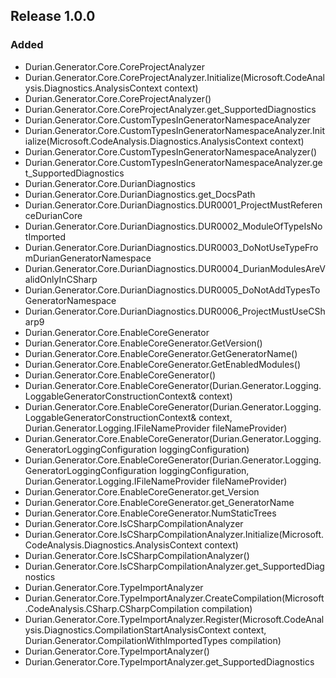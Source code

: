 ﻿## Release 1.0.0

### Added

 - Durian.Generator.Core.CoreProjectAnalyzer
 - Durian.Generator.Core.CoreProjectAnalyzer.Initialize(Microsoft.CodeAnalysis.Diagnostics.AnalysisContext context)
 - Durian.Generator.Core.CoreProjectAnalyzer()
 - Durian.Generator.Core.CoreProjectAnalyzer.get_SupportedDiagnostics
 - Durian.Generator.Core.CustomTypesInGeneratorNamespaceAnalyzer
 - Durian.Generator.Core.CustomTypesInGeneratorNamespaceAnalyzer.Initialize(Microsoft.CodeAnalysis.Diagnostics.AnalysisContext context)
 - Durian.Generator.Core.CustomTypesInGeneratorNamespaceAnalyzer()
 - Durian.Generator.Core.CustomTypesInGeneratorNamespaceAnalyzer.get_SupportedDiagnostics
 - Durian.Generator.Core.DurianDiagnostics
 - Durian.Generator.Core.DurianDiagnostics.get_DocsPath
 - Durian.Generator.Core.DurianDiagnostics.DUR0001_ProjectMustReferenceDurianCore
 - Durian.Generator.Core.DurianDiagnostics.DUR0002_ModuleOfTypeIsNotImported
 - Durian.Generator.Core.DurianDiagnostics.DUR0003_DoNotUseTypeFromDurianGeneratorNamespace
 - Durian.Generator.Core.DurianDiagnostics.DUR0004_DurianModulesAreValidOnlyInCSharp
 - Durian.Generator.Core.DurianDiagnostics.DUR0005_DoNotAddTypesToGeneratorNamespace
 - Durian.Generator.Core.DurianDiagnostics.DUR0006_ProjectMustUseCSharp9
 - Durian.Generator.Core.EnableCoreGenerator
 - Durian.Generator.Core.EnableCoreGenerator.GetVersion()
 - Durian.Generator.Core.EnableCoreGenerator.GetGeneratorName()
 - Durian.Generator.Core.EnableCoreGenerator.GetEnabledModules()
 - Durian.Generator.Core.EnableCoreGenerator()
 - Durian.Generator.Core.EnableCoreGenerator(Durian.Generator.Logging.LoggableGeneratorConstructionContext& context)
 - Durian.Generator.Core.EnableCoreGenerator(Durian.Generator.Logging.LoggableGeneratorConstructionContext& context, Durian.Generator.Logging.IFileNameProvider fileNameProvider)
 - Durian.Generator.Core.EnableCoreGenerator(Durian.Generator.Logging.GeneratorLoggingConfiguration loggingConfiguration)
 - Durian.Generator.Core.EnableCoreGenerator(Durian.Generator.Logging.GeneratorLoggingConfiguration loggingConfiguration, Durian.Generator.Logging.IFileNameProvider fileNameProvider)
 - Durian.Generator.Core.EnableCoreGenerator.get_Version
 - Durian.Generator.Core.EnableCoreGenerator.get_GeneratorName
 - Durian.Generator.Core.EnableCoreGenerator.NumStaticTrees
 - Durian.Generator.Core.IsCSharpCompilationAnalyzer
 - Durian.Generator.Core.IsCSharpCompilationAnalyzer.Initialize(Microsoft.CodeAnalysis.Diagnostics.AnalysisContext context)
 - Durian.Generator.Core.IsCSharpCompilationAnalyzer()
 - Durian.Generator.Core.IsCSharpCompilationAnalyzer.get_SupportedDiagnostics
 - Durian.Generator.Core.TypeImportAnalyzer
 - Durian.Generator.Core.TypeImportAnalyzer.CreateCompilation(Microsoft.CodeAnalysis.CSharp.CSharpCompilation compilation)
 - Durian.Generator.Core.TypeImportAnalyzer.Register(Microsoft.CodeAnalysis.Diagnostics.CompilationStartAnalysisContext context, Durian.Generator.CompilationWithImportedTypes compilation)
 - Durian.Generator.Core.TypeImportAnalyzer()
 - Durian.Generator.Core.TypeImportAnalyzer.get_SupportedDiagnostics

